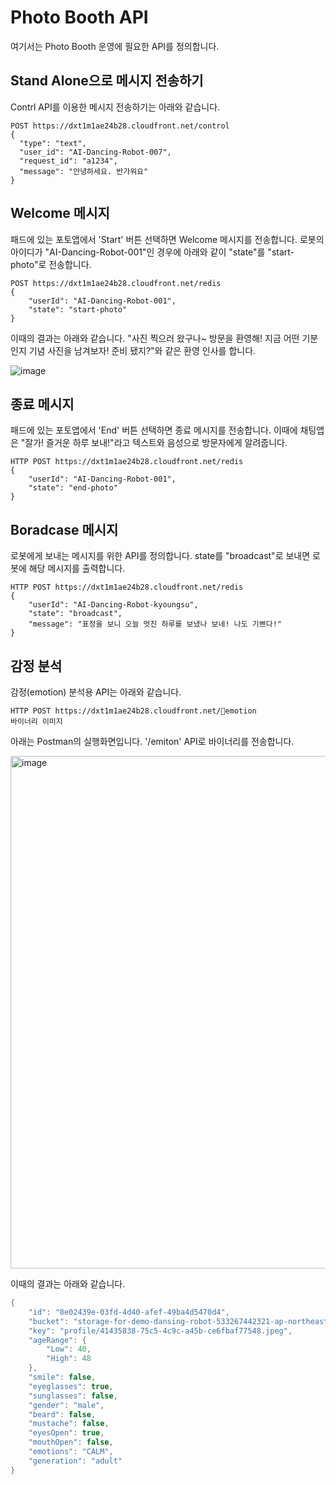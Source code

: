 # Photo Booth API

여기서는 Photo Booth 운영에 필요한 API를 정의합니다.

## Stand Alone으로 메시지 전송하기

Contrl API를 이용한 메시지 전송하기는 아래와 같습니다.

```text
POST https://dxt1m1ae24b28.cloudfront.net/control
{
  "type": "text",
  "user_id": "AI-Dancing-Robot-007",
  "request_id": "a1234",
  "message": "안녕하세요. 반가워요"
}
```


## Welcome 메시지

패드에 있는 포토앱에서 'Start' 버튼 선택하면 Welcome 메시지를 전송합니다. 로봇의 아이디가 "AI-Dancing-Robot-001"인 경우에 아래와 같이 "state"를 "start-photo"로 전송합니다.

```text
POST https://dxt1m1ae24b28.cloudfront.net/redis
{
	"userId": "AI-Dancing-Robot-001",
	"state": "start-photo"
}
```
이때의 결과는 아래와 같습니다. "사진 찍으러 왔구나~ 방문을 환영해! 지금 어떤 기분인지 기념 사진을 남겨보자! 준비 됐지?"와 같은 환영 인사를 합니다.

![image](https://github.com/kyopark2014/demo-ai-dansing-robot/assets/52392004/6ed5e455-2d0e-4998-9287-46b156873f12)


## 종료 메시지

패드에 있는 포토앱에서 'End' 버튼 선택하면 종료 메시지를 전송합니다. 이때에 채팅앱은 "잘가! 즐거운 하루 보내!"라고 텍스트와 음성으로 방문자에게 알려줍니다.

```text
HTTP POST https://dxt1m1ae24b28.cloudfront.net/redis
{
	"userId": "AI-Dancing-Robot-001",
	"state": "end-photo"
}
```

## Boradcase 메시지

로봇에게 보내는 메시지를 위한 API를 정의합니다. state를 "broadcast"로 보내면 로봇에 해당 메시지를 출력합니다.

```text
HTTP POST https://dxt1m1ae24b28.cloudfront.net/redis
{
    "userId": "AI-Dancing-Robot-kyoungsu",
    "state": "broadcast", 
    "message": "표정을 보니 오늘 멋진 하루를 보냈나 보네! 나도 기쁘다!"
}
```

## 감정 분석

감정(emotion) 분석용 API는 아래와 같습니다. 

```text
HTTP POST https://dxt1m1ae24b28.cloudfront.net/emotion
바이너리 이미지
```

아래는 Postman의 실행화면입니다. '/emiton' API로 바이너리를 전송합니다. 

<img width="820" alt="image" src="https://github.com/kyopark2014/demo-ai-dansing-robot/assets/52392004/1d311d2e-484c-4790-bbeb-1d3545e4a35c">


이때의 결과는 아래와 같습니다.

```java
{
    "id": "8e02439e-03fd-4d40-afef-49ba4d5470d4",
    "bucket": "storage-for-demo-dansing-robot-533267442321-ap-northeast-2",
    "key": "profile/41435838-75c5-4c9c-a45b-ce6fbaf77548.jpeg",
    "ageRange": {
        "Low": 40,
        "High": 48
    },
    "smile": false,
    "eyeglasses": true,
    "sunglasses": false,
    "gender": "male",
    "beard": false,
    "mustache": false,
    "eyesOpen": true,
    "mouthOpen": false,
    "emotions": "CALM",
    "generation": "adult"
}
```

